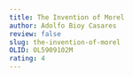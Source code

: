 ```yaml
---
title: The Invention of Morel
author: Adolfo Bioy Casares
review: false
slug: the-invention-of-morel
OLID: OL5909102M
rating: 4
---
```


